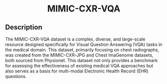 <div align="center">

# MIMIC-CXR-VQA

</div>

## Description
The MIMIC-CXR-VQA dataset is a complex, diverse, and large-scale resource designed specifically for Visual Question Answering (VQA) tasks in the medical domain. This dataset, primarily focusing on chest radiographs, was created from the MIMIC-CXR-JPG and Chest ImaGenome datasets, both sourced from Physionet. This dataset not only provides a benchmark for assessing the effectiveness of existing medical VQA approaches but also serves as a basis for multi-modal Electronic Health Record (EHR) questions.